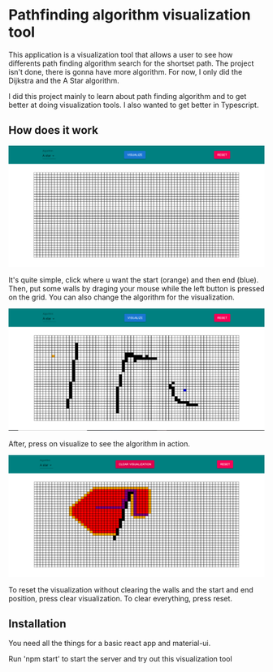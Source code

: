 # Pathfinding algorithm visualization tool

This application is a visualization tool that allows a user to see how differents path finding algorithm search for the shortset path. The project isn't done, there is gonna have more algorithm. For now, I only did the Dijkstra and the A Star algorithm.

I did this project mainly to learn about path finding algorithm and to get better at doing visualization tools. I also wanted to get better in Typescript. 

## How does it work 

![ScreenShot](images/ui.png)

It's quite simple, click where u want the start (orange) and then end (blue). Then, put some walls by draging your mouse while the left button is pressed on the grid. You can also change the algorithm for the visualization. 


![ScreenShot](images/before.png)


After, press on visualize to see the algorithm in action.


![ScreenShot](images/visualization.png)


To reset the visualization without clearing the walls and the start and end position, press clear visualization. To clear everything, press reset.


## Installation


You need all the things for a basic react app and material-ui.

Run 'npm start' to start the server and try out this visualization tool